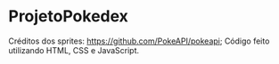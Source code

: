 # ProjetoPokedex

Créditos dos sprites: https://github.com/PokeAPI/pokeapi;
Código feito utilizando HTML, CSS e JavaScript.
